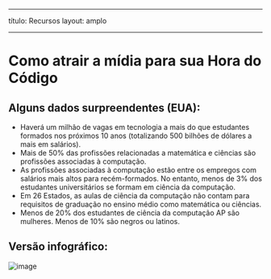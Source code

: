 * * *

título: Recursos layout: amplo

* * *

# Como atrair a mídia para sua Hora do Código

## Alguns dados surpreendentes (EUA):

  * Haverá um milhão de vagas em tecnologia a mais do que estudantes formados nos próximos 10 anos (totalizando 500 bilhões de dólares a mais em salários).
  * Mais de 50% das profissões relacionadas a matemática e ciências são profissões associadas à computação. 
  * As profissões associadas à computação estão entre os empregos com salários mais altos para recém-formados. No entanto, menos de 3% dos estudantes universitários se formam em ciência da computação.
  * Em 26 Estados, as aulas de ciência da computação não contam para requisitos de graduação no ensino médio como matemática ou ciências. 
  * Menos de 20% dos estudantes de ciência da computação AP são mulheres. Menos de 10% são negros ou latinos.

## Versão infográfico:

![image](http://code.org/images/fit-8000/Code.org_infographic.png)